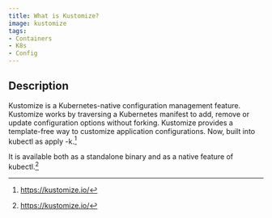```yaml
---
title: What is Kustomize?
image: kustomize
tags:
- Containers
- K8s
- Config
---
```

## Description

Kustomize is a Kubernetes-native configuration management feature. Kustomize works by traversing a Kubernetes manifest to add, remove or update configuration options without forking. Kustomize provides a template-free way to customize application configurations. Now, built into kubectl as apply -k.[^1]

It is available both as a standalone binary and as a native feature of kubectl.[^1]

[^1]: https://kustomize.io/